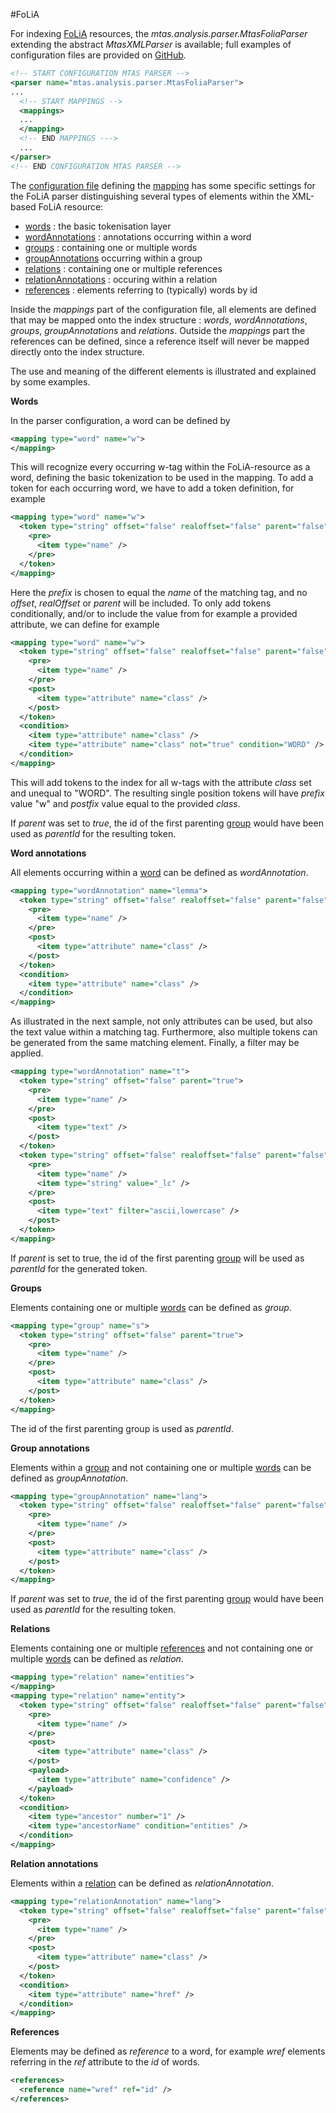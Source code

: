 #FoLiA

For indexing [FoLiA](https://proycon.github.io/folia/) resources, the *mtas.analysis.parser.MtasFoliaParser* extending the abstract *MtasXMLParser* is available; full examples of configuration files are provided on [GitHub](https://github.com/textexploration/mtas/tree/master/conf/parser/nederlab/mtas).

```xml
<!-- START CONFIGURATION MTAS PARSER -->
<parser name="mtas.analysis.parser.MtasFoliaParser">
...
  <!-- START MAPPINGS -->
  <mappings>
  ...
  </mapping>
  <!-- END MAPPINGS --->
  ...
</parser>
<!-- END CONFIGURATION MTAS PARSER -->
```

The [configuration file](indexing_configuration.html#configuration) defining the [mapping](indexing_mapping.html) has some specific settings for the FoLiA parser distinguishing several types of elements within the XML-based FoLiA resource: 

* [words](indexing_formats_folia.html#word) : the basic tokenisation layer
* [wordAnnotations](indexing_formats_folia.html#wordAnnotation) : annotations occurring within a word
* [groups](indexing_formats_folia.html#group) : containing one or multiple words
* [groupAnnotations](indexing_formats_folia.html#groupAnnotation) occurring within a group 
* [relations](indexing_formats_folia.html#relation) : containing one or multiple references
* [relationAnnotations](indexing_formats_folia.html#relationAnnotation) : occuring within a relation
* [references](indexing_formats_folia.html#reference) : elements referring to (typically) words by id

Inside the *mappings* part of the configuration file, all elements are defined that may be mapped onto the index structure : *words*, *wordAnnotations*, *groups*, *groupAnnotations* and *relations*. Outside the *mappings* part the references can be defined, since a reference itself will never be mapped directly onto the index structure. 

The use and meaning of the different elements is illustrated and explained by some examples.  

<a name="word"></a>**Words**

In the parser configuration, a word can be defined by 

```xml
<mapping type="word" name="w">
</mapping>
```

This will recognize every occurring w-tag within the FoLiA-resource as a word, defining the basic tokenization to be used in the mapping. To add a token for each occurring word, we have to add a token definition, for example

```xml
<mapping type="word" name="w">
  <token type="string" offset="false" realoffset="false" parent="false">
    <pre>
      <item type="name" />
    </pre>    
  </token>
</mapping>
```

Here the *prefix* is chosen to equal the *name* of the matching tag, and no *offset*, *realOffset* or *parent* will be included. To only add tokens conditionally, and/or to include the value from for example a provided attribute, we can define for example

```xml
<mapping type="word" name="w">
  <token type="string" offset="false" realoffset="false" parent="false">
    <pre>
      <item type="name" />
    </pre>
    <post>
      <item type="attribute" name="class" />
    </post>
  </token>
  <condition>
    <item type="attribute" name="class" />
    <item type="attribute" name="class" not="true" condition="WORD" />
  </condition>
</mapping>
```

This will add tokens to the index for all w-tags with the attribute *class* set and unequal to "WORD". The resulting single position tokens will have *prefix* value "w" and *postfix* value equal to the provided *class*.

If *parent* was set to *true*, the id of the first parenting [group](indexing_formats_group.html) would have been used as *parentId* for the resulting token.


<a name="wordAnnotation"></a>**Word annotations**

All elements occurring within a [word](indexing_formats_folia.html#word) can be defined as *wordAnnotation*. 

```xml
<mapping type="wordAnnotation" name="lemma">
  <token type="string" offset="false" realoffset="false" parent="false">
    <pre>
      <item type="name" />
    </pre>
    <post>
      <item type="attribute" name="class" />
    </post>
  </token>
  <condition>
    <item type="attribute" name="class" />
  </condition>
</mapping>
```

As illustrated in the next sample, not only attributes can be used, but also the text value within a matching tag. Furthermore, also multiple tokens can be generated from the same matching element. Finally, a filter may be applied.

```xml
<mapping type="wordAnnotation" name="t">
  <token type="string" offset="false" parent="true">
    <pre>
      <item type="name" />
    </pre>
    <post>
      <item type="text" />
    </post>
  </token>
  <token type="string" offset="false" realoffset="false" parent="false">
    <pre>
      <item type="name" />
      <item type="string" value="_lc" />
    </pre>
    <post>
      <item type="text" filter="ascii,lowercase" />
    </post>
  </token>  
</mapping>
```

If *parent* is set to true, the id of the first parenting [group](indexing_formats_group.html) will be used as *parentId* for the generated token.

<a name="group"></a>**Groups**

Elements containing one or multiple [words](index_formats_folia.html#word) can be defined as *group*.

```xml
<mapping type="group" name="s">
  <token type="string" offset="false" parent="true">
    <pre>
      <item type="name" />
    </pre>
    <post>
      <item type="attribute" name="class" />
    </post>
  </token>
</mapping>
```

The id of the first parenting group is used as *parentId*.

<a name="groupAnnotation"></a>**Group annotations**

Elements within a [group](index_formats_folia.html#group) and not containing one or multiple [words](index_formats_folia.html#word) can be defined as *groupAnnotation*.

```xml
<mapping type="groupAnnotation" name="lang">
  <token type="string" offset="false" realoffset="false" parent="false">
    <pre>
      <item type="name" />
    </pre>
    <post>
      <item type="attribute" name="class" />
    </post>
  </token>
</mapping>
```

If *parent* was set to *true*, the id of the first parenting [group](indexing_formats_group.html) would have been used as *parentId* for the resulting token.

<a name="relation"></a>**Relations**

Elements containing one or multiple [references](index_formats_folia.html#reference) and not containing one or multiple [words](index_formats_folia.html#word) can be defined as *relation*.

```xml
<mapping type="relation" name="entities">
</mapping>
<mapping type="relation" name="entity">
  <token type="string" offset="false" realoffset="false" parent="false">
    <pre>
      <item type="name" />
    </pre>
    <post>
      <item type="attribute" name="class" />
    </post>
    <payload>
      <item type="attribute" name="confidence" />
    </payload>
  </token>
  <condition>
    <item type="ancestor" number="1" />
    <item type="ancestorName" condition="entities" />
  </condition>
</mapping>
```

<a name="relationAnnotation"></a>**Relation annotations**

Elements within a [relation](index_formats_folia.html#relation) can be defined as *relationAnnotation*.

```xml
<mapping type="relationAnnotation" name="lang">
  <token type="string" offset="false" realoffset="false" parent="false">
    <pre>
      <item type="name" />
    </pre>
    <post>
      <item type="attribute" name="class" />
    </post>
  </token>
  <condition>
    <item type="attribute" name="href" />
  </condition>
</mapping>
```


<a name="reference"></a>**References**

Elements may be defined as *reference* to a word, for example *wref* elements referring in the *ref* attribute to the *id* of words. 

```xml
<references>
  <reference name="wref" ref="id" />
</references>
```


